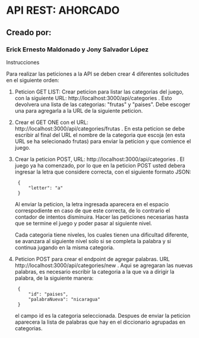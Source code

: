 # API REST: AHORCADO
## Creado por: 
### Erick Ernesto Maldonado y Jony Salvador López

Instrucciones

Para realizar las peticiones a la API se deben crear 4 diferentes solicitudes en el siguiente orden:

1. Peticion GET LIST: Crear peticion para listar las categorias del juego, con la 
    siguiente URL: http://localhost:3000/api/categories . Esto devolvera una lista de las categorias: "frutas" y "paises".
    Debe escoger una para agregarla a la URL de la siguiente peticion.


2.  Crear el GET ONE con el URL: http://localhost:3000/api/categories/frutas . En esta peticion se debe
    escribir al final del URL el nombre de la categoria que escoja (en esta URL se ha selecionado frutas) para enviar la peticion y que comience el juego.

3. Crear la peticion POST, URL: http://localhost:3000/api/categories . El juego ya ha comenzado, por lo que en la peticion
    POST usted debera ingresar la letra que considere correcta, con el siguiente formato JSON:

        {
    	    "letter": "a"
        }

    Al enviar la peticion, la letra ingresada aparecera en el espacio correspodiente en caso de que este correcta, de lo contrario el contador de intentos disminuira. Hacer las peticiones necesarias hasta que se termine el juego y poder
    pasar al siguiente nivel.

    Cada categoria tiene niveles, los cuales tienen una dificultad diferente, se avanzara al siguiente nivel solo si se
    completa la palabra y si continua jugando en la misma categoria.

4. Peticion POST para crear el endpoint de agregar palabras. URL http://localhost:3000/api/categories/new . Aqui se agregaran
    las nuevas palabras, es necesario escribir la categoria a la que va a dirigir la palabra, de la siguiente manera:

        {
	        "id": "paises",
	        "palabraNueva": "nicaragua"
        }

    el campo id es la categoria seleccionada. Despues de enviar la peticion aparecera la lista de palabras que hay en el diccionario agrupadas en categorias. 